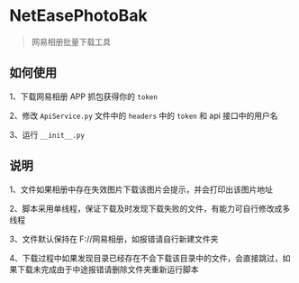 # NetEasePhotoBak
> 网易相册批量下载工具

## 如何使用

1、下载网易相册 APP 抓包获得你的 `token`

2、修改 `ApiService.py` 文件中的 `headers` 中的 `token` 和 api 接口中的用户名

3、运行 `__init__.py`

## 说明
1、文件如果相册中存在失效图片下载该图片会提示，并会打印出该图片地址

2、脚本采用单线程，保证下载及时发现下载失败的文件，有能力可自行修改成多线程

3、文件默认保持在 F://网易相册，如报错请自行新建文件夹

4、下载过程中如果发现目录已经存在不会下载该目录中的文件，会直接跳过，如果下载未完成由于中途报错请删除文件夹重新运行脚本

